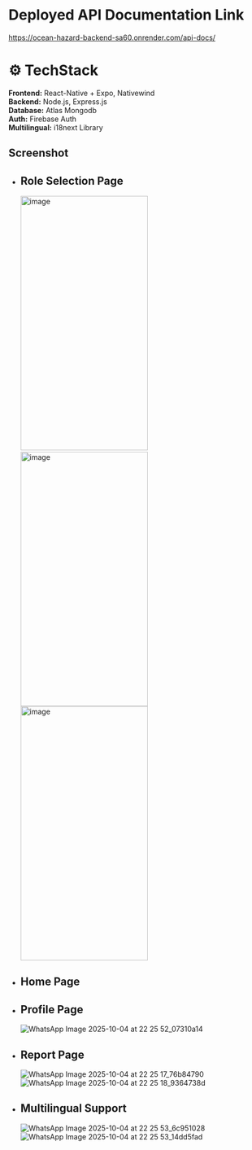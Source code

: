 # Deployed API Documentation Link
https://ocean-hazard-backend-sa60.onrender.com/api-docs/ 

# ⚙️ TechStack
**Frontend:** React-Native + Expo, Nativewind <br>
**Backend:** Node.js, Express.js <br>
**Database:** Atlas Mongodb <br>
**Auth:** Firebase Auth <br>
**Multilingual:** i18next Library

## Screenshot
- ## Role Selection Page
  <img width="250" height="500" alt="image" src="https://github.com/user-attachments/assets/915989ca-0fb5-4b86-937c-1b9142e42e2e" />  &nbsp;      
  <img width="250" height="500" alt="image" src="https://github.com/user-attachments/assets/ef1e068f-165b-4ed0-b481-707ce850fc9f" />
  <img width="250" height="500" alt="image" src="https://github.com/user-attachments/assets/efe4cbbe-642b-47b6-91e4-05827c7116fc" />
  
- ## Home Page
- ## Profile Page
  ![WhatsApp Image 2025-10-04 at 22 25 52_07310a14](https://github.com/user-attachments/assets/728bd6e7-3bb6-4b76-8a2e-f59fa83e1aa0)

- ## Report Page
  ![WhatsApp Image 2025-10-04 at 22 25 17_76b84790](https://github.com/user-attachments/assets/a0a31274-0317-4656-80c9-dde498c8788c)
  ![WhatsApp Image 2025-10-04 at 22 25 18_9364738d](https://github.com/user-attachments/assets/5947475b-e23b-49ce-a9f2-d59b724554aa)

- ## Multilingual Support
  ![WhatsApp Image 2025-10-04 at 22 25 53_6c951028](https://github.com/user-attachments/assets/8ba03f6d-1b14-4e3e-9e15-a3f59950f9f5)
  ![WhatsApp Image 2025-10-04 at 22 25 53_14dd5fad](https://github.com/user-attachments/assets/84b7466d-c154-4127-adb5-02762a5336d3)








